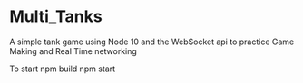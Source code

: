 # Multi_Tanks

A simple tank game using Node 10 and the WebSocket api to practice Game Making and Real Time networking

To start
    npm build
    npm start